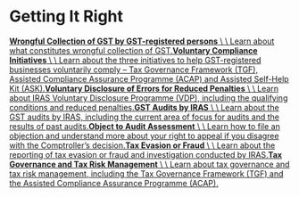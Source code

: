# Getting It Right

[**Wrongful Collection of GST by GST-registered persons** \\
\\
Learn about what constitutes wrongful collection of GST.](https://www.iras.gov.sg/taxes/goods-services-tax-(gst)/getting-it-right/wrongful-collection-of-gst-by-gst-registered-persons)[**Voluntary Compliance Initiatives** \\
\\
Learn about the three initiatives to help GST-registered businesses voluntarily comply – Tax Governance Framework (TGF), Assisted Compliance Assurance Programme (ACAP) and Assisted Self-Help Kit (ASK).](https://www.iras.gov.sg/taxes/goods-services-tax-(gst)/getting-it-right/voluntary-compliance-initiatives)[**Voluntary Disclosure of Errors for Reduced Penalties** \\
\\
Learn about IRAS Voluntary Disclosure Programme (VDP), including the qualifying conditions and reduced penalties.](https://www.iras.gov.sg/taxes/goods-services-tax-(gst)/getting-it-right/voluntary-disclosure-of-errors-for-reduced-penalties)[**GST Audits by IRAS** \\
\\
Learn about the GST audits by IRAS, including the current area of focus for audits and the results of past audits.](https://www.iras.gov.sg/taxes/goods-services-tax-(gst)/getting-it-right/gst-audits-by-iras)[**Object to Audit Assessment** \\
\\
Learn how to file an objection and understand more about your right to appeal if you disagree with the Comptroller’s decision.](https://www.iras.gov.sg/taxes/goods-services-tax-(gst)/getting-it-right/object-to-audit-assessment)[**Tax Evasion or Fraud** \\
\\
Learn about the reporting of tax evasion or fraud and investigation conducted by IRAS.](https://www.iras.gov.sg/taxes/goods-services-tax-(gst)/getting-it-right/tax-evasion-or-fraud)[**Tax Governance and Tax Risk Management** \\
\\
Learn about tax governance and tax risk management, including the Tax Governance Framework (TGF) and the Assisted Compliance Assurance Programme (ACAP).](https://www.iras.gov.sg/taxes/goods-services-tax-(gst)/getting-it-right/tax-governance-and-tax-risk-management)